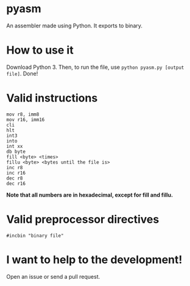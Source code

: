 # pyasm
An assembler made using Python. It exports to binary.

# How to use it
Download Python 3. Then, to run the file, use `python pyasm.py [output file]`. Done!

# Valid instructions
`mov r8, imm8`  
`mov r16, imm16`  
`cli`  
`hlt`  
`int3`  
`into`  
`int xx`  
`db byte`  
`fill <byte> <times>`  
`fillu <byte> <bytes until the file is>`  
`inc r8`  
`inc r16`  
`dec r8`  
`dec r16`   

**Note that all numbers are in hexadecimal, except for fill and fillu.**  

# Valid preprocessor directives
`#incbin "binary file"`

# I want to help to the development!
Open an issue or send a pull request.
